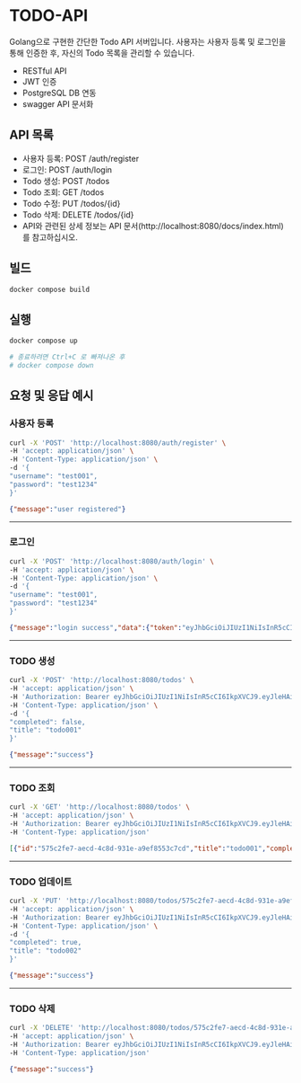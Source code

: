 # TODO-API
Golang으로 구현한 간단한 Todo API 서버입니다. 사용자는 사용자 등록 및 로그인을 통해 인증한 후, 자신의 Todo 목록을 관리할 수 있습니다.
- RESTful API
- JWT 인증
- PostgreSQL DB 연동
- swagger API 문서화

## API 목록
- 사용자 등록: POST /auth/register
- 로그인: POST /auth/login
- Todo 생성: POST /todos
- Todo 조회: GET /todos
- Todo 수정: PUT /todos/{id}
- Todo 삭제: DELETE /todos/{id}
- API와 관련된 상세 정보는 API 문서(http://localhost:8080/docs/index.html) 를 참고하십시오.

## 빌드
```bash
docker compose build
```

## 실행
```bash
docker compose up

# 종료하려면 Ctrl+C 로 빠져나온 후
# docker compose down
```

## 요청 및 응답 예시
### 사용자 등록
```bash
curl -X 'POST' 'http://localhost:8080/auth/register' \
-H 'accept: application/json' \
-H 'Content-Type: application/json' \
-d '{
"username": "test001",
"password": "test1234"
}'
```
```json
{"message":"user registered"}
```
---
### 로그인
```bash
curl -X 'POST' 'http://localhost:8080/auth/login' \
-H 'accept: application/json' \
-H 'Content-Type: application/json' \
-d '{
"username": "test001",
"password": "test1234"
}'
```
```json
{"message":"login success","data":{"token":"eyJhbGciOiJIUzI1NiIsInR5cCI6IkpXVCJ9.eyJleHAiOjE3NTY2Mjk3MDMsInVzZXJuYW1lIjoidGVzdDAwMSJ9.QAphkxj-rRwLUp6Pi2SDMgPuI86bv7Os4qV8SFCCLNk"}}
```
---
### TODO 생성
```bash
curl -X 'POST' 'http://localhost:8080/todos' \
-H 'accept: application/json' \
-H 'Authorization: Bearer eyJhbGciOiJIUzI1NiIsInR5cCI6IkpXVCJ9.eyJleHAiOjE3NTY2Mjk3MDMsInVzZXJuYW1lIjoidGVzdDAwMSJ9.QAphkxj-rRwLUp6Pi2SDMgPuI86bv7Os4qV8SFCCLNk' \
-H 'Content-Type: application/json' \
-d '{
"completed": false,
"title": "todo001"
}'
```
```json
{"message":"success"}
```
---
### TODO 조회
```bash
curl -X 'GET' 'http://localhost:8080/todos' \
-H 'accept: application/json' \
-H 'Authorization: Bearer eyJhbGciOiJIUzI1NiIsInR5cCI6IkpXVCJ9.eyJleHAiOjE3NTY2Mjk3MDMsInVzZXJuYW1lIjoidGVzdDAwMSJ9.QAphkxj-rRwLUp6Pi2SDMgPuI86bv7Os4qV8SFCCLNk' \
-H 'Content-Type: application/json'
```
```json
[{"id":"575c2fe7-aecd-4c8d-931e-a9ef8553c7cd","title":"todo001","completed":false,"username":"test001"}]
```
---
### TODO 업데이트
```bash
curl -X 'PUT' 'http://localhost:8080/todos/575c2fe7-aecd-4c8d-931e-a9ef8553c7cd' \
-H 'accept: application/json' \
-H 'Authorization: Bearer eyJhbGciOiJIUzI1NiIsInR5cCI6IkpXVCJ9.eyJleHAiOjE3NTY2Mjk3MDMsInVzZXJuYW1lIjoidGVzdDAwMSJ9.QAphkxj-rRwLUp6Pi2SDMgPuI86bv7Os4qV8SFCCLNk' \
-H 'Content-Type: application/json' \
-d '{
"completed": true,
"title": "todo002"
}'
```
```json
{"message":"success"}
```
---
### TODO 삭제
```bash
curl -X 'DELETE' 'http://localhost:8080/todos/575c2fe7-aecd-4c8d-931e-a9ef8553c7cd' \
-H 'accept: application/json' \
-H 'Authorization: Bearer eyJhbGciOiJIUzI1NiIsInR5cCI6IkpXVCJ9.eyJleHAiOjE3NTY2Mjk3MDMsInVzZXJuYW1lIjoidGVzdDAwMSJ9.QAphkxj-rRwLUp6Pi2SDMgPuI86bv7Os4qV8SFCCLNk' \
-H 'Content-Type: application/json'
```
```json
{"message":"success"}
```
